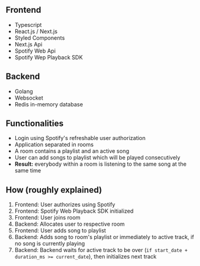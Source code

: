 ## Frontend
- Typescript
- React.js / Next.js
- Styled Components
- Next.js Api
- Spotify Web Api
- Spotify Wep Playback SDK

## Backend
- Golang
- Websocket
- Redis in-memory database


## Functionalities 
- Login using Spotify's refreshable user authorization
- Application separated in rooms
- A room contains a playlist and an active song
- User can add songs to playlist which will be played consecutively
- **Result:** everybody within a room is listening to the same song at the same time

## How (roughly explained)
1. Frontend: User authorizes using Spotify
2. Frontend: Spotify Web Playback SDK initialized 
2. Frontend: User joins room
3. Backend: Allocates user to respective room
4. Frontend: User adds song to playlist
5. Backend: Adds song to room's playlist or immediately to active track, if no song is currently playing
6. Backend: Backend waits for active track to be over (`if start_date + duration_ms >= current_date`), then initializes next track
